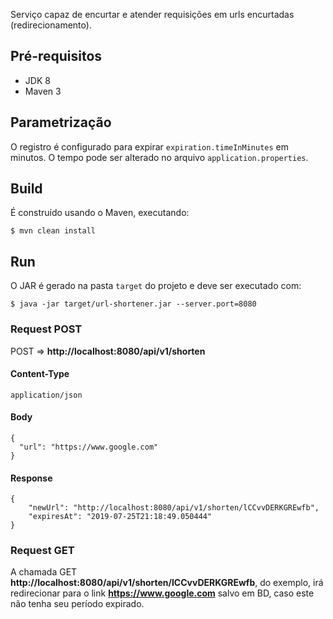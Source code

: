 

Serviço capaz de encurtar e atender requisições em urls encurtadas (redirecionamento).

## Pré-requisitos

* JDK 8
* Maven 3

## Parametrização

O registro é configurado para expirar `expiration.timeInMinutes` em minutos. O tempo pode ser alterado no arquivo `application.properties`.


## Build
É construído usando o Maven, executando:

```$ mvn clean install```

## Run
O JAR é gerado na pasta `target` do projeto e deve ser executado com:

```$ java -jar target/url-shortener.jar --server.port=8080```


### Request POST

POST => __http://localhost:8080/api/v1/shorten__

#### Content-Type

`application/json`

#### Body

```
{
  "url": "https://www.google.com"
}
```

#### Response

```
{
    "newUrl": "http://localhost:8080/api/v1/shorten/lCCvvDERKGREwfb",
    "expiresAt": "2019-07-25T21:18:49.050444"
}
```


### Request GET

A chamada GET __http://localhost:8080/api/v1/shorten/lCCvvDERKGREwfb__, do exemplo, irá redirecionar para o link __https://www.google.com__ salvo em BD, caso este não tenha seu período expirado.


